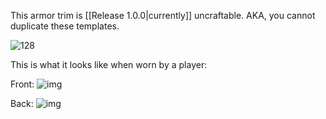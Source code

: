 
This armor trim is [[Release 1.0.0|currently]] uncraftable. AKA, you cannot duplicate these templates.

![128](https://i.imgur.com/OjUr8dO.png)

This is what it looks like when worn by a player:

Front:
![img](https://i.imgur.com/8jwgnlg.png)

Back:
![img](https://i.imgur.com/DaunCJO.png)